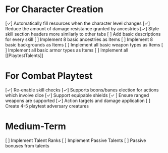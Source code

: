 # For Character Creation
[✓] Automatically fill resources when the character level changes
[✓] Reduce the amount of damage resistance granted by ancestries
[✓] Style skill section headers more similarly to other tabs
[ ] Add basic descriptions for every skill
[ ] Implement 8 basic ancestries as Items
[ ] Implement 8 basic backgrounds as Items
[ ] Implement all basic weapon types as Items
[ ] Implement all basic armor types as Items
[ ] Implement all [[PlaytestTalents]]

# For Combat Playtest
[✓] Re-enable skill checks
[✓] Supports boons/banes election for actions which involve dice
[✓] Support equipable shields
[✓ ] Ensure ranged weapons are supported
[✓] Action targets and damage application
[ ] Create 4-5 playtest adversary creatures

# Medium-Term
[ ] Implement Talent Ranks
[ ] Implement Passive Talents
[ ] Passive bonuses from talents
